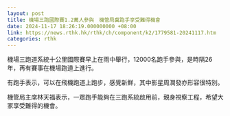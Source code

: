 ```yaml
---
layout: post
title: 機場三跑國際賽1.2萬人參與　機管局冀跑手享受難得機會
date: 2024-11-17 18:26:19.000000000 +08:00
link: https://news.rthk.hk/rthk/ch/component/k2/1779581-20241117.htm
categories: rthk
---
```


機場三跑道系統十公里國際賽早上在雨中舉行，12000名跑手參與，是時隔26年，再有賽事在機場跑道上進行。

有跑手表示，可以在飛機跑道上跑步，感覺新鮮，其中影星周潤發亦形容很特別。

機管局主席林天福表示，一眾跑手能夠在三跑系統啟用前，親身視察工程，希望大家享受難得的機會。
